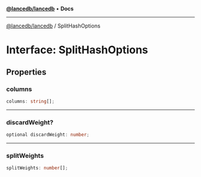 [**@lancedb/lancedb**](../README.md) • **Docs**

***

[@lancedb/lancedb](../globals.md) / SplitHashOptions

# Interface: SplitHashOptions

## Properties

### columns

```ts
columns: string[];
```

***

### discardWeight?

```ts
optional discardWeight: number;
```

***

### splitWeights

```ts
splitWeights: number[];
```
